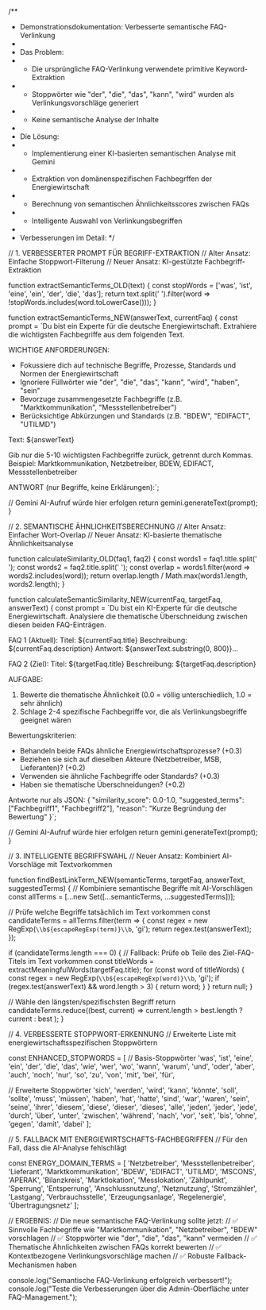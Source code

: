 /**
 * Demonstrationsdokumentation: Verbesserte semantische FAQ-Verlinkung
 * 
 * Das Problem:
 * - Die ursprüngliche FAQ-Verlinkung verwendete primitive Keyword-Extraktion
 * - Stoppwörter wie "der", "die", "das", "kann", "wird" wurden als Verlinkungsvorschläge generiert
 * - Keine semantische Analyse der Inhalte
 * 
 * Die Lösung:
 * - Implementierung einer KI-basierten semantischen Analyse mit Gemini
 * - Extraktion von domänenspezifischen Fachbegrffen der Energiewirtschaft
 * - Berechnung von semantischen Ähnlichkeitsscores zwischen FAQs
 * - Intelligente Auswahl von Verlinkungsbegriffen
 * 
 * Verbesserungen im Detail:
 */

// 1. VERBESSERTER PROMPT FÜR BEGRIFF-EXTRAKTION
// Alter Ansatz: Einfache Stoppwort-Filterung
// Neuer Ansatz: KI-gestützte Fachbegriff-Extraktion

function extractSemanticTerms_OLD(text) {
  const stopWords = ['was', 'ist', 'eine', 'ein', 'der', 'die', 'das'];
  return text.split(' ').filter(word => !stopWords.includes(word.toLowerCase()));
}

function extractSemanticTerms_NEW(answerText, currentFaq) {
  const prompt = `Du bist ein Experte für die deutsche Energiewirtschaft. Extrahiere die wichtigsten Fachbegriffe aus dem folgenden Text.

WICHTIGE ANFORDERUNGEN:
- Fokussiere dich auf technische Begriffe, Prozesse, Standards und Normen der Energiewirtschaft
- Ignoriere Füllwörter wie "der", "die", "das", "kann", "wird", "haben", "sein"
- Bevorzuge zusammengesetzte Fachbegriffe (z.B. "Marktkommunikation", "Messstellenbetreiber")
- Berücksichtige Abkürzungen und Standards (z.B. "BDEW", "EDIFACT", "UTILMD")

Text: ${answerText}

Gib nur die 5-10 wichtigsten Fachbegriffe zurück, getrennt durch Kommas.
Beispiel: Marktkommunikation, Netzbetreiber, BDEW, EDIFACT, Messstellenbetreiber

ANTWORT (nur Begriffe, keine Erklärungen):`;
  
  // Gemini AI-Aufruf würde hier erfolgen
  return gemini.generateText(prompt);
}

// 2. SEMANTISCHE ÄHNLICHKEITSBERECHNUNG
// Alter Ansatz: Einfacher Wort-Overlap
// Neuer Ansatz: KI-basierte thematische Ähnlichkeitsanalyse

function calculateSimilarity_OLD(faq1, faq2) {
  const words1 = faq1.title.split(' ');
  const words2 = faq2.title.split(' ');
  const overlap = words1.filter(word => words2.includes(word));
  return overlap.length / Math.max(words1.length, words2.length);
}

function calculateSemanticSimilarity_NEW(currentFaq, targetFaq, answerText) {
  const prompt = `Du bist ein KI-Experte für die deutsche Energiewirtschaft. Analysiere die thematische Überschneidung zwischen diesen beiden FAQ-Einträgen.

FAQ 1 (Aktuell):
Titel: ${currentFaq.title}
Beschreibung: ${currentFaq.description}
Antwort: ${answerText.substring(0, 800)}...

FAQ 2 (Ziel):
Titel: ${targetFaq.title}
Beschreibung: ${targetFaq.description}

AUFGABE:
1. Bewerte die thematische Ähnlichkeit (0.0 = völlig unterschiedlich, 1.0 = sehr ähnlich)
2. Schlage 2-4 spezifische Fachbegriffe vor, die als Verlinkungsbegriffe geeignet wären

Bewertungskriterien:
- Behandeln beide FAQs ähnliche Energiewirtschaftsprozesse? (+0.3)
- Beziehen sie sich auf dieselben Akteure (Netzbetreiber, MSB, Lieferanten)? (+0.2)
- Verwenden sie ähnliche Fachbegriffe oder Standards? (+0.3)
- Haben sie thematische Überschneidungen? (+0.2)

Antworte nur als JSON:
{
  "similarity_score": 0.0-1.0,
  "suggested_terms": ["Fachbegriff1", "Fachbegriff2"],
  "reason": "Kurze Begründung der Bewertung"
}`;

  // Gemini AI-Aufruf würde hier erfolgen
  return gemini.generateText(prompt);
}

// 3. INTELLIGENTE BEGRIFFSWAHL
// Neuer Ansatz: Kombiniert AI-Vorschläge mit Textvorkommen

function findBestLinkTerm_NEW(semanticTerms, targetFaq, answerText, suggestedTerms) {
  // Kombiniere semantische Begriffe mit AI-Vorschlägen
  const allTerms = [...new Set([...semanticTerms, ...suggestedTerms])];
  
  // Prüfe welche Begriffe tatsächlich im Text vorkommen
  const candidateTerms = allTerms.filter(term => {
    const regex = new RegExp(`\\b${escapeRegExp(term)}\\b`, 'gi');
    return regex.test(answerText);
  });

  if (candidateTerms.length === 0) {
    // Fallback: Prüfe ob Teile des Ziel-FAQ-Titels im Text vorkommen
    const titleWords = extractMeaningfulWords(targetFaq.title);
    for (const word of titleWords) {
      const regex = new RegExp(`\\b${escapeRegExp(word)}\\b`, 'gi');
      if (regex.test(answerText) && word.length > 3) {
        return word;
      }
    }
    return null;
  }

  // Wähle den längsten/spezifischsten Begriff
  return candidateTerms.reduce((best, current) => 
    current.length > best.length ? current : best
  );
}

// 4. VERBESSERTE STOPPWORT-ERKENNUNG
// Erweiterte Liste mit energiewirtschaftsspezifischen Stoppwörtern

const ENHANCED_STOPWORDS = [
  // Basis-Stoppwörter
  'was', 'ist', 'eine', 'ein', 'der', 'die', 'das', 'wie', 'wer', 'wo', 'wann', 'warum',
  'und', 'oder', 'aber', 'auch', 'noch', 'nur', 'so', 'zu', 'von', 'mit', 'bei', 'für',
  
  // Erweiterte Stoppwörter
  'sich', 'werden', 'wird', 'kann', 'könnte', 'soll', 'sollte', 'muss', 'müssen',
  'haben', 'hat', 'hatte', 'sind', 'war', 'waren', 'sein', 'seine', 'ihrer', 'diesem',
  'diese', 'dieser', 'dieses', 'alle', 'jeden', 'jeder', 'jede', 'durch', 'über', 'unter',
  'zwischen', 'während', 'nach', 'vor', 'seit', 'bis', 'ohne', 'gegen', 'damit', 'dabei'
];

// 5. FALLBACK MIT ENERGIEWIRTSCHAFTS-FACHBEGRIFFEN
// Für den Fall, dass die AI-Analyse fehlschlägt

const ENERGY_DOMAIN_TERMS = [
  'Netzbetreiber', 'Messstellenbetreiber', 'Lieferant', 'Marktkommunikation',
  'BDEW', 'EDIFACT', 'UTILMD', 'MSCONS', 'APERAK', 'Bilanzkreis',
  'Marktlokation', 'Messlokation', 'Zählpunkt', 'Sperrung', 'Entsperrung',
  'Anschlussnutzung', 'Netznutzung', 'Stromzähler', 'Lastgang',
  'Verbrauchsstelle', 'Erzeugungsanlage', 'Regelenergie', 'Übertragungsnetz'
];

// ERGEBNIS:
// Die neue semantische FAQ-Verlinkung sollte jetzt:
// ✅ Sinnvolle Fachbegriffe wie "Marktkommunikation", "Netzbetreiber", "BDEW" vorschlagen
// ✅ Stoppwörter wie "der", "die", "das", "kann" vermeiden
// ✅ Thematische Ähnlichkeiten zwischen FAQs korrekt bewerten
// ✅ Kontextbezogene Verlinkungsvorschläge machen
// ✅ Robuste Fallback-Mechanismen haben

console.log("Semantische FAQ-Verlinkung erfolgreich verbessert!");
console.log("Teste die Verbesserungen über die Admin-Oberfläche unter FAQ-Management.");
